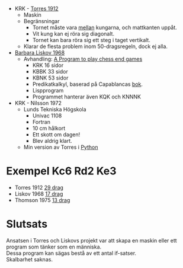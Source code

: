 * KRK - [Torres 1912](https://en.wikipedia.org/wiki/El_Ajedrecista)
	* Maskin
	* Begränsningar
		* Tornet måste vara [mellan](https://syzygy-tables.info/?fen=8/8/8/8/8/3k4/2R5/1K6_w_-_-_0_1) kungarna, och mattkanten uppåt.
		* Vit kung kan ej röra sig diagonalt. 
		* Tornet kan bara röra sig ett steg i taget vertikalt.
	* Klarar de flesta problem inom 50-dragsregeln, dock ej alla.
* [Barbara Liskov 1968](https://www.chessprogramming.org/Barbara_Liskov)
	* Avhandling: [A Program to play chess end games](https://apps.dtic.mil/sti/tr/pdf/AD0673971.pdf)
		* KRK 16 sidor
		* KBBK 33 sidor
		* KBNK 53 sidor
		* Predikatkalkyl, baserad på Capablancas [bok](https://www.sources.com/SSR/Docs/Capablanca-ChessFundamentals.pdf).
		* Lispprogram
		* Programmet hanterar även KQK och KNNNK
* KRK - Nilsson 1972
	* Lunds Tekniska Högskola
		* Univac 1108
		* Fortran
		* 10 cm hålkort
		* Ett skott om dagen!
		* Blev aldrig klart.
	* Min version av Torres i [Python](https://raw.githubusercontent.com/ChristerNilsson/2024/main/035-KRK-robot/krk-robot.py)

# Exempel Kc6 Rd2 Ke3

* Torres  1912 [29 drag](https://lichess.org/study/ZXSfQnuS/UD4DMl5W)
* Liskov  1968 [17 drag](https://lichess.org/study/ZXSfQnuS/YeR4k4Tq)
* Thomson 1975 [13 drag](https://syzygy-tables.info/?fen=8/8/2K5/8/8/4k3/3R4/8_w_-_-_0_1)

# Slutsats

Ansatsen i Torres och Liskovs projekt var att skapa en maskin eller ett program som tänker som en människa.  
Dessa program kan sägas bestå av ett antal if-satser.  
Skalbarhet saknas.  


